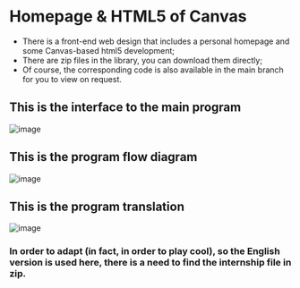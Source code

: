 # Homepage & HTML5 of Canvas
- There is a front-end web design that includes a personal homepage and some Canvas-based html5 development;
- There are zip files in the library, you can download them directly;
- Of course, the corresponding code is also available in the main branch for you to view on request.

## This is the interface to the main program
![image](https://github.com/CUGLin/Homepage-HTML-5-of-Canvas/assets/122336135/884773df-00d4-4aa4-b162-52cdbb77c62f)

## This is the program flow diagram
![image](https://github.com/CUGLin/Homepage-HTML-5-of-Canvas/assets/122336135/58d983eb-666a-4ac6-8de1-def043bc3de6)


## This is the program translation
![image](https://github.com/CUGLin/Homepage-HTML-5-of-Canvas/assets/122336135/09b8fd96-4e26-40e7-9f85-a1fb7ffdf3ac)

### In order to adapt (in fact, in order to play cool), so the English version is used here, there is a need to find the internship file in zip.

